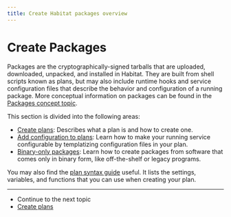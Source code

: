```yaml
---
title: Create Habitat packages overview
---
```


# Create Packages
Packages are the cryptographically-signed tarballs that are uploaded, downloaded, unpacked, and installed in Habitat. They are built from shell scripts known as plans, but may also include runtime hooks and service configuration files that describe the behavior and configuration of a running package. More conceptual information on packages can be found in the [Packages concept topic](/docs/concepts-packages/).

This section is divided into the following areas:

- [Create plans](/docs/create-plans/): Describes what a plan is and how to create one.
- [Add configuration to plans](/docs/create-packages-configure/): Learn how to make your running service configurable by templatizing configuration files in your plan.
- [Binary-only packages](/docs/create-packages-binary-only/): Learn how to create packages from software that comes only in binary form, like off-the-shelf or legacy programs.

You may also find the [plan syntax guide](/docs/reference/plan-syntax/) useful. It lists the settings, variables, and functions that you can use when creating your plan.

<hr>
<ul class="main-content--link-nav">
  <li>Continue to the next topic</li>
  <li><a href="/docs/create-plans">Create plans</a></li>
</ul>
